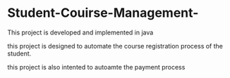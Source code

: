 # Student-Couirse-Management-

This project is developed and implemented in java

this project is designed to automate the course registration process of the student.

this project is also intented to autoamte the payment process
